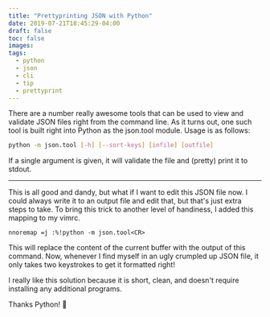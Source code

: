 ```yaml
---
title: "Prettyprinting JSON with Python"
date: 2019-07-21T18:45:29-04:00
draft: false
toc: false
images:
tags: 
  - python
  - json
  - cli
  - tip
  - prettyprint
---
```


There are a number really awesome tools that can be used to view and validate JSON
files right from the command line. As it turns out, one such tool is built right
into Python as the json.tool module. Usage is as follows:

```sh
python -m json.tool [-h] [--sort-keys] [infile] [outfile]
```

If a single argument is given, it will validate the file and (pretty) print it to stdout.

---

This is all good and dandy, but what if I want to edit this JSON file now. I
could always write it to an output file and edit that, but that's just extra
steps to take.
To bring this trick to another level of handiness, I added this mapping to
my vimrc.

```vim
nnoremap =j :%!python -m json.tool<CR>
```

This will replace the content of the current buffer with the output of
this command. Now, whenever I find myself in an ugly crumpled up JSON file,
it only takes two keystrokes to get it formatted right!

I really like this solution because it is short, clean, and doesn't require installing
any additional programs.

Thanks Python! :green_heart:
